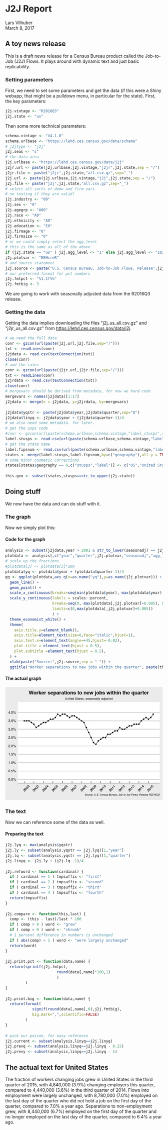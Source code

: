 # J2J Report
Lars Vilhuber  
March 8, 2017  



## A toy news release

This is a draft news release for a Census Bureau product called the Job-to-Job (J2J) Flows. It plays around with dynamic text and just basic replicability.

### Setting parameters
First, we need to set some parameters and get the data (if this were a Shiny webapp, that might be a pulldown menu, in particular for the state). First, the key parameters:


```r
j2j.vintage <- "R2016Q3"
j2j.state <- "us"
```

Then some more technical parameters:


```r
schema.vintage <- "V4.1.0"
schema.urlbase <- "https://lehd.ces.census.gov/data/schema"
# j2jtype <- "j2j"
j2j.seas <- "s"
# the data area
j2j.urlbase <- "https://lehd.ces.census.gov/data/j2j"
j2jr.url <- paste(j2j.urlbase,j2j.vintage,"j2jr",j2j.state,sep = "/")
j2jr.file <- paste("j2jr",j2j.state,"all.csv.gz",sep="_")
j2j.url <- paste(j2j.urlbase,j2j.vintage,"j2j",j2j.state,sep = "/")
j2j.file <- paste("j2j",j2j.state,"all.csv.gz",sep="_")
# select all sorts of demo and firm vars
# no testing if they are valid!
j2j.industry <- "00" 
j2j.sex <- "0"
j2j.agegrp <- "A00"
j2j.race <- "A0"
j2j.ethnicity <- "A0"
j2j.education <- "E0"
j2j.firmage <- "0"
j2j.firmsize <- "0"
# or we could simply select the agg_level
# this is the same as all of the above
if (j2j.state == "us" ) j2j.agg_level <- "1" else j2j.agg_level <- "1025"
j2j.plotvar <- "EEHireR"
# and source statement
j2j.source <- paste("U.S. Census Bureau, Job-to-Job Flows, Release",j2j.vintage,sep = " ")
# our preferred format for pct numbers
j2j.fmtpct <- "%1.1f%%"
j2j.fmtbig <- 3
```

We are going to work with seasonally adjusted data from the R2016Q3 release.

### Getting the data
Getting the data implies downloading the files "j2j_us_all.csv.gz" and "j2jr_us_all.csv.gz" from https://lehd.ces.census.gov/data/j2j.

```r
# we need the full data
conr <- gzcon(url(paste(j2j.url,j2j.file,sep="/")))
txt <- readLines(conr)
j2jdata <- read.csv(textConnection(txt))
close(conr)
# and the rates
conr <- gzcon(url(paste(j2jr.url,j2jr.file,sep="/")))
txt <- readLines(conr)
j2jrdata <- read.csv(textConnection(txt))
close(conr)
# mergevars should be derived from metadata, for now we hard-code
mergevars <- names(j2jdata)[1:17]
j2jdata <- merge(x = j2jdata, y=j2jrdata, by=mergevars)

j2jdata$yqstr <- paste(j2jdata$year,j2jdata$quarter,sep="Q")
j2jdata$linyq <- j2jdata$year + (j2jdata$quarter-1)/4
# we also need some metadata. for later.
# get the usps code
#conr <- gzcon(url(paste(schema.urlbase,schema.vintage,"label_stusps",sep="/")))
label.stusps <- read.csv(url(paste(schema.urlbase,schema.vintage,"label_stusps.csv",sep="/")),stringsAsFactors = FALSE)[,c("geography","stusps")]
# get the state name
label.fipsnum <- read.csv(url(paste(schema.urlbase,schema.vintage,"label_fipsnum.csv",sep="/")),stringsAsFactors = FALSE)
states <- merge(label.stusps,label.fipsnum,by=c("geography"),all.y = TRUE)
# some minor cosmetic corrections
states[states$geography == 0,c("stusps","label")] <- c("US","United States")

this.geo <- subset(states,stusps==str_to_upper(j2j.state))
```

## Doing stuff
We now have the data and can do stuff with it.

### The graph
Now we simply plot this:

#### Code for the graph

```r
analysis <- subset(j2jdata,year > 2001 & str_to_lower(seasonadj) == j2j.seas & agg_level == j2j.agg_level)
plotdata <- analysis[,c("year","quarter",j2j.plotvar,"seasonadj","agg_level")]
# scale up the fractions
#plotdata[3] <- plotdata[3]*100
plotdata$yq <- plotdata$year + (plotdata$quarter-1)/4
gg <- ggplot(plotdata,aes_q(x=as.name("yq"),y=as.name(j2j.plotvar))) +
  geom_line() + 
  geom_point() +
  scale_x_continuous(breaks=seq(min(plotdata$year), max(plotdata$year), 1)) +
  scale_y_continuous(labels = scales::percent,
                     breaks=seq(0, max(plotdata[,j2j.plotvar]+0.005), 0.005),
                     limits=c(0,max(plotdata[,j2j.plotvar]+0.005))
                     ) +
  theme_economist_white() +
  theme(
    axis.title.y=element_blank(),
    axis.title=element_text(size=8,face="italic",hjust=1),
    axis.text.x=element_text(angle=+45,hjust=-0.02),
    plot.title = element_text(hjust = 0.5),
    plot.subtitle =element_text(hjust = 0.5),
  ) +
  xlab(paste("Source:",j2j.source,sep = " ")) +
  ggtitle("Worker separations to new jobs within the quarter", paste(this.geo$label,"seasonally adjusted",sep=", ")) 
```
#### The actual graph
![](j2j_report_files/figure-html/figure1-1.png)<!-- -->

### The text
Now we can reference some of the data as well.

#### Preparing the text

```r
j2j.lyq <- max(analysis$yqstr)
j2j.ly <- subset(analysis,yqstr == j2j.lyq)[1,"year"]
j2j.lq <- subset(analysis,yqstr == j2j.lyq)[1,"quarter"]
j2j.linyq <- j2j.ly + (j2j.lq -1)/4

j2j.refword <- function(cardinal) {
  if ( cardinal == 1 ) tmpsuffix <- "first"
  if ( cardinal == 2 ) tmpsuffix <- "second"
  if ( cardinal == 3 ) tmpsuffix <- "third"
  if ( cardinal == 4 ) tmpsuffix <- "fourth"
  return(tmpsuffix)
}

j2j.compare <- function(this,last) {
  comp <- (this - last)/last * 100
  if ( comp > 0 ) word <- "grew"
  if ( comp < 0 ) word <- "shrunk"
  # 1 percent difference in numbers is unchanged
  if ( abs(comp) < 1 ) word <- "were largely unchanged"
  return(word)
}

j2j.print.pct <- function(data,name) {
  return(sprintf(j2j.fmtpct,
                       round(data[,name]*100,1)
                       )
         )
}

j2j.print.big <- function(data,name) {
  return(format(
            signif(round(data[,name],0),j2j.fmtbig),
            big.mark=",",scientific=FALSE)
         )
}

# pick our poison, for easy reference
j2j.current <- subset(analysis,linyq==j2j.linyq)
j2j.prevq <- subset(analysis,linyq==j2j.linyq - 0.25)
j2j.prevy <- subset(analysis,linyq==j2j.linyq - 1)
```

## The actual text for United States
The fraction of workers changing jobs 
grew
in United States
in the third quarter of 2015,
with 4,840,000 
(3.9%) changing employers this quarter, 
compared to 4,440,000 
(3.6%) 
in the third quarter of 2014.
Flows into employment
were largely unchanged, 
with 8,780,000
(7.0%)
employed on the last day of the quarter who did not hold a job on the first day of the quarter,
compared to 7.0% a year ago.
Separations to non-employment 
grew, 
with 8,440,000
(6.7%) 
employed on the first day of the quarter and no longer employed on the last day of the quarter,
compared to 6.4% a year ago.



